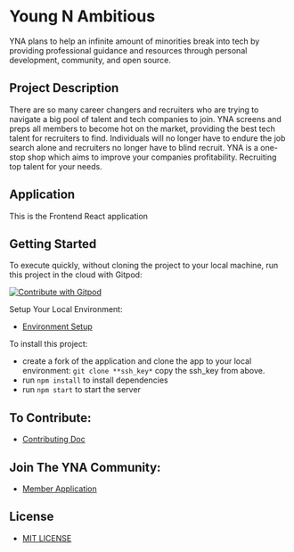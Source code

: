 # Young N Ambitious #
YNA plans to help an infinite amount of minorities break into tech by providing professional guidance and resources through personal development, community, and open source. 

## Project Description ##
There are so many career changers and recruiters who are trying to navigate a big pool of talent and tech companies to join. YNA screens and preps all members to become hot on the market, providing the best tech talent for recruiters to find. Individuals will no longer have to endure the job search alone and recruiters no longer have to blind recruit. YNA is a one-stop shop which aims to improve your companies profitability. Recruiting top talent for your needs.

## Application ##
This is the Frontend React application

## Getting Started ##
To execute quickly, without cloning the project to your local machine, run this project in the cloud with Gitpod:

<a href="https://gitpod.io/#https://github.com/Young-N-Ambitious/yna_frontend">
  <img
    src="https://img.shields.io/badge/Contribute%20with-Gitpod-908a85?logo=gitpod"
    alt="Contribute with Gitpod"
  />
</a>

Setup Your Local Environment:
* [Environment Setup](/EnvironmentSetup.md)

To install this project: 
* create a fork of the application and clone the app to your local environment: `git clone **ssh_key*` copy the ssh_key from above.
* run ```npm install``` to install dependencies 
* run ```npm start``` to start the server

## To Contribute: 
* [Contributing Doc](https://github.com/Young-N-Ambitious/yna_frontend/blob/main/CONTRIBUTING.md)

## Join The YNA Community:
- [Member Application](https://docs.google.com/forms/d/e/1FAIpQLSfEHpF9H3U9yCzmUPEiac637mECOzXAqrr9AXuxuz48KUd1pQ/viewform)

## License ##
- [MIT LICENSE](https://opensource.org/licenses/MIT)
